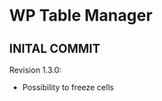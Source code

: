 WP Table Manager
==============

INITAL COMMIT
--------------


Revision 1.3.0:
 * Possibility to freeze cells

 
 
